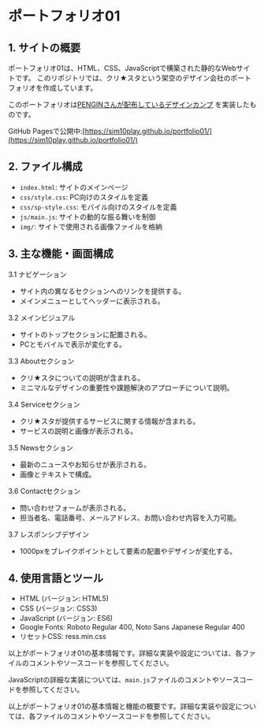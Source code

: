# ポートフォリオ01

## 1. サイトの概要

ポートフォリオ01は、HTML、CSS、JavaScriptで構築された静的なWebサイトです。
このリポジトリでは、クリ★スタという架空のデザイン会社のポートフォリオを作成しています。
   
このポートフォリオは[PENGINさんが配布しているデザインカンプ](https://pengi-n.co.jp/blog/coding-practice1/) を実装したものです。

GitHub Pagesで公開中:[https://sim10play.github.io/portfolio01/](https://sim10play.github.io/portfolio01/)

## 2. ファイル構成
   - `index.html`: サイトのメインページ
   - `css/style.css`: PC向けのスタイルを定義
   - `css/sp-style.css`: モバイル向けのスタイルを定義
   - `js/main.js`: サイトの動的な振る舞いを制御
   - `img/`: サイトで使用される画像ファイルを格納

## 3. 主な機能・画面構成
   3.1 ナビゲーション
   - サイト内の異なるセクションへのリンクを提供する。
   - メインメニューとしてヘッダーに表示される。

   3.2 メインビジュアル
   - サイトのトップセクションに配置される。
   - PCとモバイルで表示が変化する。

   3.3 Aboutセクション
   - クリ★スタについての説明が含まれる。
   - ミニマルなデザインの重要性や課題解決のアプローチについて説明。

   3.4 Serviceセクション
   - クリ★スタが提供するサービスに関する情報が含まれる。
   - サービスの説明と画像が表示される。

   3.5 Newsセクション
   - 最新のニュースやお知らせが表示される。
   - 画像とテキストで構成。

   3.6 Contactセクション
   - 問い合わせフォームが表示される。
   - 担当者名、電話番号、メールアドレス、お問い合わせ内容を入力可能。

   3.7 レスポンシブデザイン
   - 1000pxをブレイクポイントとして要素の配置やデザインが変化する。

## 4. 使用言語とツール
   - HTML (バージョン: HTML5)
   - CSS (バージョン: CSS3)
   - JavaScript (バージョン: ES6)
   - Google Fonts: Roboto Regular 400, Noto Sans Japanese Regular 400
   - リセットCSS: ress.min.css

以上がポートフォリオ01の基本情報です。詳細な実装や設定については、各ファイルのコメントやソースコードを参照してください。

   JavaScriptの詳細な実装については、`main.js`ファイルのコメントやソースコードを参照してください。

以上がポートフォリオ01の基本情報と機能の概要です。詳細な実装や設定については、各ファイルのコメントやソースコードを参照してください。
